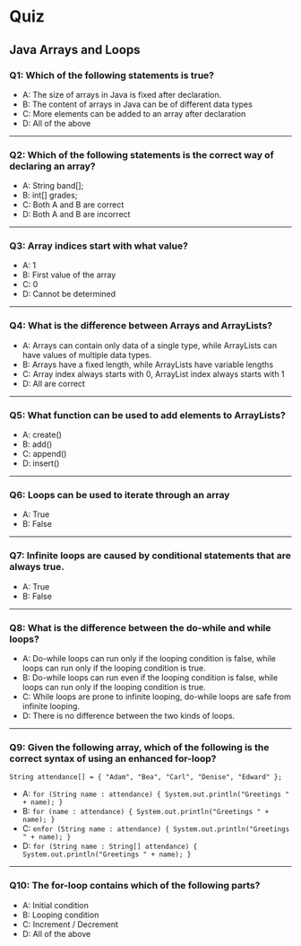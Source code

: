 # Quiz

## Java Arrays and Loops

### Q1: Which of the following statements is true?
- A: The size of arrays in Java is fixed after declaration.
- B: The content of arrays in Java can be of different data types
- C: More elements can be added to an array after declaration
- D: All of the above
---

### Q2: Which of the following statements is the correct way of declaring an array?
- A: String band[];
- B: int[] grades;
- C: Both A and B are correct
- D: Both A and B are incorrect
---

### Q3: Array indices start with what value?
- A: 1
- B: First value of the array
- C: 0
- D: Cannot be determined
---

### Q4: What is the difference between Arrays and ArrayLists?
- A: Arrays can contain only data of a single type, while ArrayLists can have values of multiple data types.
- B: Arrays have a fixed length, while ArrayLists have variable lengths
- C: Array index always starts with 0, ArrayList index always starts with 1
- D: All are correct
---

### Q5: What function can be used to add elements to ArrayLists?
- A: create()
- B: add()
- C: append()
- D: insert()
---

### Q6: Loops can be used to iterate through an array
- A: True
- B: False
---

### Q7: Infinite loops are caused by conditional statements that are always true.
- A: True
- B: False
---

### Q8: What is the difference between the do-while and while loops?
- A: Do-while loops can run only if the looping condition is false, while loops can run only if the looping condition is true.
- B: Do-while loops can run even if the looping condition is false, while loops can run only if the looping condition is true.
- C: While loops are prone to infinite looping, do-while loops are safe from infinite looping.
- D: There is no difference between the two kinds of loops.
---

### Q9: Given the following array, which of the following is the correct syntax of using an enhanced for-loop?
```String attendance[] = { "Adam", "Bea", "Carl", "Denise", "Edward" };```

- A: ```for (String name : attendance) {
      System.out.println("Greetings " + name);
    }```
- B: ```for (name : attendance) {
      System.out.println("Greetings " + name);
    }```
- C: ```enfor (String name : attendance) {
      System.out.println("Greetings " + name);
    }```
- D: ```for (String name : String[] attendance) {
      System.out.println("Greetings " + name);
    }```
---

### Q10: The for-loop contains which of the following parts?
- A: Initial condition
- B: Looping condition
- C: Increment / Decrement
- D: All of the above
